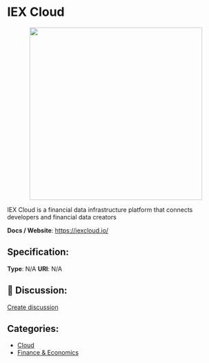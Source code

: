 # IEX Cloud
<p align="center">
    <img width="400" src="https://raw.githubusercontent.com/apis-list/apis-list/main/apis/iex-cloud/logo_256x256.png" />
</p>

IEX Cloud is a financial data infrastructure platform that connects developers and financial data creators

**Docs / Website**: https://iexcloud.io/

## Specification:
**Type**:  N/A 
**URI**:  N/A 

## 💬 Discussion:
[Create discussion](https://github.com/apis-list/apis-list/discussions/new)

## Categories:
- [Cloud](https://github.com/apis-list/apis-list#cloud)
- [Finance & Economics](https://github.com/apis-list/apis-list#finance-and-economics)



